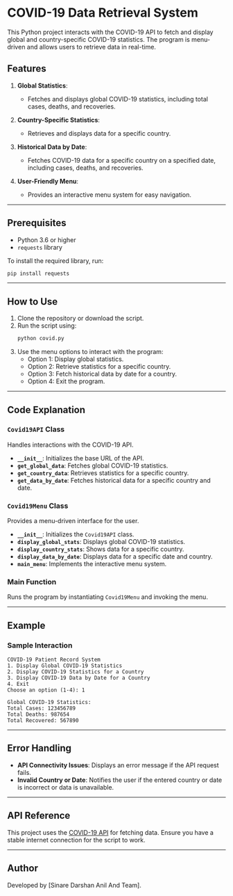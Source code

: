 # COVID-19 Data Retrieval System

This Python project interacts with the COVID-19 API to fetch and display global and country-specific COVID-19 statistics. The program is menu-driven and allows users to retrieve data in real-time.

## Features

1. **Global Statistics**:
   - Fetches and displays global COVID-19 statistics, including total cases, deaths, and recoveries.

2. **Country-Specific Statistics**:
   - Retrieves and displays data for a specific country.

3. **Historical Data by Date**:
   - Fetches COVID-19 data for a specific country on a specified date, including cases, deaths, and recoveries.

4. **User-Friendly Menu**:
   - Provides an interactive menu system for easy navigation.

---

## Prerequisites

- Python 3.6 or higher
- `requests` library

To install the required library, run:
```bash
pip install requests
```

---

## How to Use

1. Clone the repository or download the script.
2. Run the script using:
   ```bash
   python covid.py
   ```
3. Use the menu options to interact with the program:
   - Option 1: Display global statistics.
   - Option 2: Retrieve statistics for a specific country.
   - Option 3: Fetch historical data by date for a country.
   - Option 4: Exit the program.

---

## Code Explanation

### `Covid19API` Class
Handles interactions with the COVID-19 API.

- **`__init__`**: Initializes the base URL of the API.
- **`get_global_data`**: Fetches global COVID-19 statistics.
- **`get_country_data`**: Retrieves statistics for a specific country.
- **`get_data_by_date`**: Fetches historical data for a specific country and date.

### `Covid19Menu` Class
Provides a menu-driven interface for the user.

- **`__init__`**: Initializes the `Covid19API` class.
- **`display_global_stats`**: Displays global COVID-19 statistics.
- **`display_country_stats`**: Shows data for a specific country.
- **`display_data_by_date`**: Displays data for a specific date and country.
- **`main_menu`**: Implements the interactive menu system.

### Main Function
Runs the program by instantiating `Covid19Menu` and invoking the menu.

---

## Example

### Sample Interaction
```
COVID-19 Patient Record System
1. Display Global COVID-19 Statistics
2. Display COVID-19 Statistics for a Country
3. Display COVID-19 Data by Date for a Country
4. Exit
Choose an option (1-4): 1

Global COVID-19 Statistics:
Total Cases: 123456789
Total Deaths: 987654
Total Recovered: 567890
```

---

## Error Handling

- **API Connectivity Issues**: Displays an error message if the API request fails.
- **Invalid Country or Date**: Notifies the user if the entered country or date is incorrect or data is unavailable.

---

## API Reference

This project uses the [COVID-19 API](https://disease.sh/) for fetching data. Ensure you have a stable internet connection for the script to work.

---


## Author

Developed by [Sinare Darshan Anil And Team].

